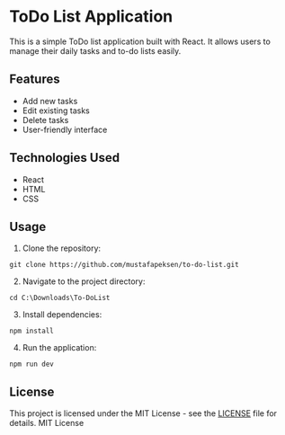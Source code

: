 # ToDo List Application

This is a simple ToDo list application built with React. It allows users to manage their daily tasks and to-do lists easily.

## Features

- Add new tasks
- Edit existing tasks
- Delete tasks
- User-friendly interface

## Technologies Used

- React
- HTML
- CSS

## Usage

1. Clone the repository:
   
`git clone https://github.com/mustafapeksen/to-do-list.git`

2. Navigate to the project directory:

`cd C:\Downloads\To-DoList`

3. Install dependencies:

`npm install`

4. Run the application:

`npm run dev`


## License

This project is licensed under the MIT License - see the [LICENSE](LICENSE) file for details.
MIT License

